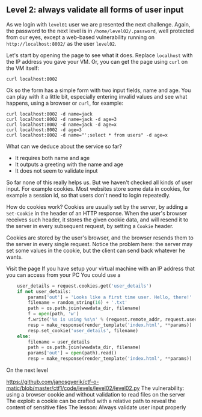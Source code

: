## Level 2: always validate all forms of user input

As we login with `level01` user we are presented the next challenge.
Again, the password to the next level is in `/home/level02/.password`,
well protected from our eyes,
except a web-based vulnerability running on `http://localhost:8002/`
as the user `level02`.

Let's start by opening the page to see what it does.
Replace `localhost` with the IP address you gave your VM.
Or, you can get the page using `curl` on the VM itself:

    curl localhost:8002

Ok so the form has a simple form with two input fields,
name and age.
You can play with it a little bit,
especially entering invalid values and see what happens,
using a browser or `curl`, for example:

    curl localhost:8002 -d name=jack
    curl localhost:8002 -d name=jack -d age=3
    curl localhost:8002 -d name=jack -d age=x
    curl localhost:8002 -d age=3
    curl localhost:8002 -d name="';select * from users" -d age=x

What can we deduce about the service so far?

- It requires both name and age
- It outputs a greeting with the name and age
- It does not seem to validate input

So far none of this really helps us.
But we haven't checked all kinds of user input.
For example cookies.
Most websites store some data in cookies,
for example a session id,
so that users don't need to login repeatedly.

How do cookies work?
Cookies are usually set by the server,
by adding a `Set-Cookie` in the header of an HTTP response.
When the user's browser receives such header,
it stores the given cookie data,
and will resend it to the server in every subsequent request,
by setting a `Cookie` header.

Cookies are stored by the user's browser,
and the browser resends them to the server in every single request.
Notice the problem here:
the server may set some values in the cookie,
but the client can send back whatever he wants.

Visit the page 
If you have setup your virtual machine with an IP address
that you can access from your PC
You could use a 

```python
    user_details = request.cookies.get('user_details')
    if not user_details:
        params['out'] = 'Looks like a first time user. Hello, there!'
        filename = random_string(16) + '.txt'
        path = os.path.join(wwwdata_dir, filename)
        f = open(path, 'w')
        f.write('%s is using %s\n' % (request.remote_addr, request.user_agent))
        resp = make_response(render_template('index.html', **params))
        resp.set_cookie('user_details', filename)
    else:
        filename = user_details
        path = os.path.join(wwwdata_dir, filename)
        params['out'] = open(path).read()
        resp = make_response(render_template('index.html', **params))
```

On the next level

https://github.com/janosgyerik/ctf-o-matic/blob/master/ctf1/code/levels/level02/level02.py
The vulnerability: using a browser cookie and without validation
to read files on the server The exploit: a cookie can be crafted
with a relative path to reveal the content of sensitive files The
lesson: Always validate user input properly


